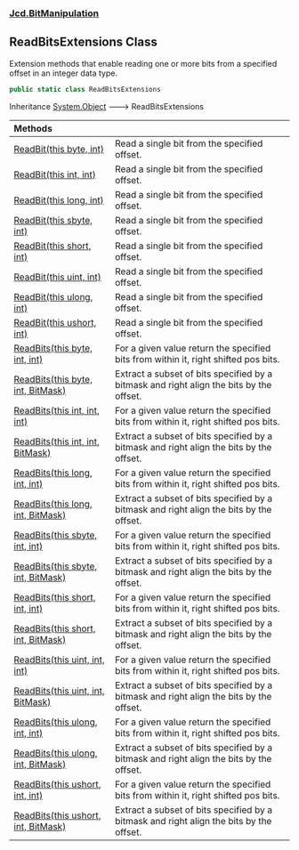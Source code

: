### [Jcd.BitManipulation](Jcd.BitManipulation.md 'Jcd.BitManipulation')

## ReadBitsExtensions Class

Extension methods that enable reading one or more bits from a specified offset in an integer data type.

```csharp
public static class ReadBitsExtensions
```

Inheritance [System.Object](https://docs.microsoft.com/en-us/dotnet/api/System.Object 'System.Object') &#129106;
ReadBitsExtensions

| Methods                                                                                                                                                                                                                                |                                                                                         |
|:---------------------------------------------------------------------------------------------------------------------------------------------------------------------------------------------------------------------------------------|:----------------------------------------------------------------------------------------|
| [ReadBit(this byte, int)](Jcd.BitManipulation.ReadBitsExtensions.ReadBit(thisbyte,int).md 'Jcd.BitManipulation.ReadBitsExtensions.ReadBit(this byte, int)')                                                                            | Read a single bit from the specified offset.                                            |
| [ReadBit(this int, int)](Jcd.BitManipulation.ReadBitsExtensions.ReadBit(thisint,int).md 'Jcd.BitManipulation.ReadBitsExtensions.ReadBit(this int, int)')                                                                               | Read a single bit from the specified offset.                                            |
| [ReadBit(this long, int)](Jcd.BitManipulation.ReadBitsExtensions.ReadBit(thislong,int).md 'Jcd.BitManipulation.ReadBitsExtensions.ReadBit(this long, int)')                                                                            | Read a single bit from the specified offset.                                            |
| [ReadBit(this sbyte, int)](Jcd.BitManipulation.ReadBitsExtensions.ReadBit(thissbyte,int).md 'Jcd.BitManipulation.ReadBitsExtensions.ReadBit(this sbyte, int)')                                                                         | Read a single bit from the specified offset.                                            |
| [ReadBit(this short, int)](Jcd.BitManipulation.ReadBitsExtensions.ReadBit(thisshort,int).md 'Jcd.BitManipulation.ReadBitsExtensions.ReadBit(this short, int)')                                                                         | Read a single bit from the specified offset.                                            |
| [ReadBit(this uint, int)](Jcd.BitManipulation.ReadBitsExtensions.ReadBit(thisuint,int).md 'Jcd.BitManipulation.ReadBitsExtensions.ReadBit(this uint, int)')                                                                            | Read a single bit from the specified offset.                                            |
| [ReadBit(this ulong, int)](Jcd.BitManipulation.ReadBitsExtensions.ReadBit(thisulong,int).md 'Jcd.BitManipulation.ReadBitsExtensions.ReadBit(this ulong, int)')                                                                         | Read a single bit from the specified offset.                                            |
| [ReadBit(this ushort, int)](Jcd.BitManipulation.ReadBitsExtensions.ReadBit(thisushort,int).md 'Jcd.BitManipulation.ReadBitsExtensions.ReadBit(this ushort, int)')                                                                      | Read a single bit from the specified offset.                                            |
| [ReadBits(this byte, int, int)](Jcd.BitManipulation.ReadBitsExtensions.ReadBits(thisbyte,int,int).md 'Jcd.BitManipulation.ReadBitsExtensions.ReadBits(this byte, int, int)')                                                           | For a given value return the specified bits from within it, right shifted pos bits.     |
| [ReadBits(this byte, int, BitMask)](Jcd.BitManipulation.ReadBitsExtensions.ReadBits(thisbyte,int,Jcd.BitManipulation.BitMask).md 'Jcd.BitManipulation.ReadBitsExtensions.ReadBits(this byte, int, Jcd.BitManipulation.BitMask)')       | Extract a subset of bits specified by a bitmask and right align the bits by the offset. |
| [ReadBits(this int, int, int)](Jcd.BitManipulation.ReadBitsExtensions.ReadBits(thisint,int,int).md 'Jcd.BitManipulation.ReadBitsExtensions.ReadBits(this int, int, int)')                                                              | For a given value return the specified bits from within it, right shifted pos bits.     |
| [ReadBits(this int, int, BitMask)](Jcd.BitManipulation.ReadBitsExtensions.ReadBits(thisint,int,Jcd.BitManipulation.BitMask).md 'Jcd.BitManipulation.ReadBitsExtensions.ReadBits(this int, int, Jcd.BitManipulation.BitMask)')          | Extract a subset of bits specified by a bitmask and right align the bits by the offset. |
| [ReadBits(this long, int, int)](Jcd.BitManipulation.ReadBitsExtensions.ReadBits(thislong,int,int).md 'Jcd.BitManipulation.ReadBitsExtensions.ReadBits(this long, int, int)')                                                           | For a given value return the specified bits from within it, right shifted pos bits.     |
| [ReadBits(this long, int, BitMask)](Jcd.BitManipulation.ReadBitsExtensions.ReadBits(thislong,int,Jcd.BitManipulation.BitMask).md 'Jcd.BitManipulation.ReadBitsExtensions.ReadBits(this long, int, Jcd.BitManipulation.BitMask)')       | Extract a subset of bits specified by a bitmask and right align the bits by the offset. |
| [ReadBits(this sbyte, int, int)](Jcd.BitManipulation.ReadBitsExtensions.ReadBits(thissbyte,int,int).md 'Jcd.BitManipulation.ReadBitsExtensions.ReadBits(this sbyte, int, int)')                                                        | For a given value return the specified bits from within it, right shifted pos bits.     |
| [ReadBits(this sbyte, int, BitMask)](Jcd.BitManipulation.ReadBitsExtensions.ReadBits(thissbyte,int,Jcd.BitManipulation.BitMask).md 'Jcd.BitManipulation.ReadBitsExtensions.ReadBits(this sbyte, int, Jcd.BitManipulation.BitMask)')    | Extract a subset of bits specified by a bitmask and right align the bits by the offset. |
| [ReadBits(this short, int, int)](Jcd.BitManipulation.ReadBitsExtensions.ReadBits(thisshort,int,int).md 'Jcd.BitManipulation.ReadBitsExtensions.ReadBits(this short, int, int)')                                                        | For a given value return the specified bits from within it, right shifted pos bits.     |
| [ReadBits(this short, int, BitMask)](Jcd.BitManipulation.ReadBitsExtensions.ReadBits(thisshort,int,Jcd.BitManipulation.BitMask).md 'Jcd.BitManipulation.ReadBitsExtensions.ReadBits(this short, int, Jcd.BitManipulation.BitMask)')    | Extract a subset of bits specified by a bitmask and right align the bits by the offset. |
| [ReadBits(this uint, int, int)](Jcd.BitManipulation.ReadBitsExtensions.ReadBits(thisuint,int,int).md 'Jcd.BitManipulation.ReadBitsExtensions.ReadBits(this uint, int, int)')                                                           | For a given value return the specified bits from within it, right shifted pos bits.     |
| [ReadBits(this uint, int, BitMask)](Jcd.BitManipulation.ReadBitsExtensions.ReadBits(thisuint,int,Jcd.BitManipulation.BitMask).md 'Jcd.BitManipulation.ReadBitsExtensions.ReadBits(this uint, int, Jcd.BitManipulation.BitMask)')       | Extract a subset of bits specified by a bitmask and right align the bits by the offset. |
| [ReadBits(this ulong, int, int)](Jcd.BitManipulation.ReadBitsExtensions.ReadBits(thisulong,int,int).md 'Jcd.BitManipulation.ReadBitsExtensions.ReadBits(this ulong, int, int)')                                                        | For a given value return the specified bits from within it, right shifted pos bits.     |
| [ReadBits(this ulong, int, BitMask)](Jcd.BitManipulation.ReadBitsExtensions.ReadBits(thisulong,int,Jcd.BitManipulation.BitMask).md 'Jcd.BitManipulation.ReadBitsExtensions.ReadBits(this ulong, int, Jcd.BitManipulation.BitMask)')    | Extract a subset of bits specified by a bitmask and right align the bits by the offset. |
| [ReadBits(this ushort, int, int)](Jcd.BitManipulation.ReadBitsExtensions.ReadBits(thisushort,int,int).md 'Jcd.BitManipulation.ReadBitsExtensions.ReadBits(this ushort, int, int)')                                                     | For a given value return the specified bits from within it, right shifted pos bits.     |
| [ReadBits(this ushort, int, BitMask)](Jcd.BitManipulation.ReadBitsExtensions.ReadBits(thisushort,int,Jcd.BitManipulation.BitMask).md 'Jcd.BitManipulation.ReadBitsExtensions.ReadBits(this ushort, int, Jcd.BitManipulation.BitMask)') | Extract a subset of bits specified by a bitmask and right align the bits by the offset. |
